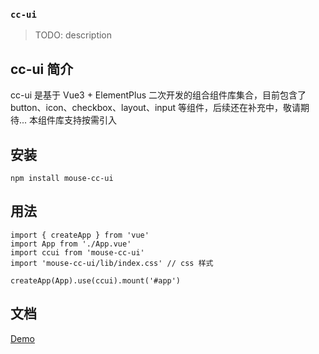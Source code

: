 ### `cc-ui`

> TODO: description

## cc-ui 简介

cc-ui 是基于 Vue3 + ElementPlus 二次开发的组合组件库集合，目前包含了 button、icon、checkbox、layout、input 等组件，后续还在补充中，敬请期待...
本组件库支持按需引入

## 安装

```
npm install mouse-cc-ui
```

## 用法

```
import { createApp } from 'vue'
import App from './App.vue'
import ccui from 'mouse-cc-ui'
import 'mouse-cc-ui/lib/index.css' // css 样式

createApp(App).use(ccui).mount('#app')
```

## 文档

[Demo](https://mouse-cc.github.io/cc-ui/)
